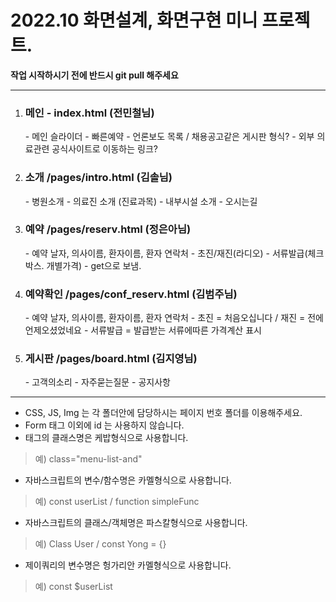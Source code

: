 <h1>2022.10 화면설계, 화면구현 미니 프로젝트.</h1>
<strong>작업 시작하시기 전에 반드시 git pull 해주세요</strong>
  

  
---------------
  
1. <h3>메인 - index.html (전민철님)</h3>
    - 메인 슬라이더
    - 빠른예약 
    - 언론보도 목록 / 채용공고같은 게시판 형식?
    - 외부 의료관련 공식사이트로 이동하는 링크?

2. <h3>소개 /pages/intro.html (김솔님)</h3>
    - 병원소개
    - 의료진 소개 (진료과목) 
    - 내부시설 소개
    - 오시는길

3. <h3>예약 /pages/reserv.html (정은아님)</h3>
    - 예약 날자, 의사이름, 환자이름, 환자 연락처
    - 초진/재진(라디오)
    - 서류발급(체크박스. 개별가격)
    - get으로 보냄.

4. <h3>예약확인 /pages/conf_reserv.html (김범주님)</h3>
    - 예약 날자, 의사이름, 환자이름, 환자 연락처
    - 초진 = 처음오십니다 / 재진 = 전에 언제오셨었네요
    - 서류발급 = 발급받는 서류에따른 가격계산 표시

5. <h3>게시판 /pages/board.html (김지영님)</h3> 
    - 고객의소리
    - 자주묻는질문
    - 공지사항

---------------
  
* CSS, JS, Img 는 각 폴더안에 담당하시는 페이지 번호 폴더를 이용해주세요.
* Form 태그 이외에 id 는 사용하지 않습니다.
* 태그의 클래스명은 케밥형식으로 사용합니다. 
>   예) class="menu-list-and"
* 자바스크립트의 변수/함수명은 카멜형식으로 사용합니다.
>   예) const userList / function simpleFunc
* 자바스크립트의 클래스/객체명은 파스칼형식으로 사용합니다. 
>   예) Class User / const Yong = {}
* 제이쿼리의 변수명은 헝가리안 카멜형식으로 사용합니다.
>   예) const $userList